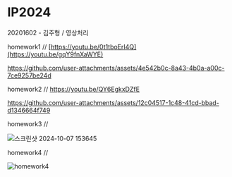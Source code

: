 # IP2024
20201602 - 김주형 / 영상처리

homework1 // [https://youtu.be/0t1tboErI4Q](https://youtu.be/gqY9fnXaWYE)


https://github.com/user-attachments/assets/4e542b0c-8a43-4b0a-a00c-7ce9257be24d


homework2 // https://youtu.be/QY6EgkxDZfE



https://github.com/user-attachments/assets/12c04517-1c48-41cd-bbad-d1346664f749


homework3 //

![스크린샷 2024-10-07 153645](https://github.com/user-attachments/assets/17492c02-ac5a-467a-bf66-2b3f2d488392)



homework4 //

![homework4](https://github.com/user-attachments/assets/3434f435-c3b4-45d8-b9b6-638dba27d41e)
